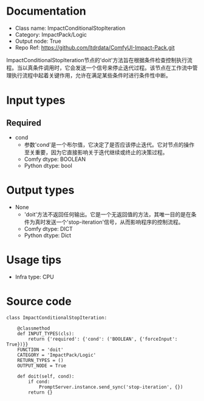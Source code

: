 # Documentation
- Class name: ImpactConditionalStopIteration
- Category: ImpactPack/Logic
- Output node: True
- Repo Ref: https://github.com/ltdrdata/ComfyUI-Impact-Pack.git

ImpactConditionalStopIteration节点的'doit'方法旨在根据条件检查控制执行流程。当以真条件调用时，它会发送一个信号来停止迭代过程。该节点在工作流中管理执行流程中起着关键作用，允许在满足某些条件时进行条件性中断。

# Input types
## Required
- cond
    - 参数'cond'是一个布尔值，它决定了是否应该停止迭代。它对节点的操作至关重要，因为它直接影响关于迭代继续或终止的决策过程。
    - Comfy dtype: BOOLEAN
    - Python dtype: bool

# Output types
- None
    - 'doit'方法不返回任何输出。它是一个无返回值的方法，其唯一目的是在条件为真时发送一个'stop-iteration'信号，从而影响程序的控制流程。
    - Comfy dtype: DICT
    - Python dtype: Dict

# Usage tips
- Infra type: CPU

# Source code
```
class ImpactConditionalStopIteration:

    @classmethod
    def INPUT_TYPES(cls):
        return {'required': {'cond': ('BOOLEAN', {'forceInput': True})}}
    FUNCTION = 'doit'
    CATEGORY = 'ImpactPack/Logic'
    RETURN_TYPES = ()
    OUTPUT_NODE = True

    def doit(self, cond):
        if cond:
            PromptServer.instance.send_sync('stop-iteration', {})
        return {}
```